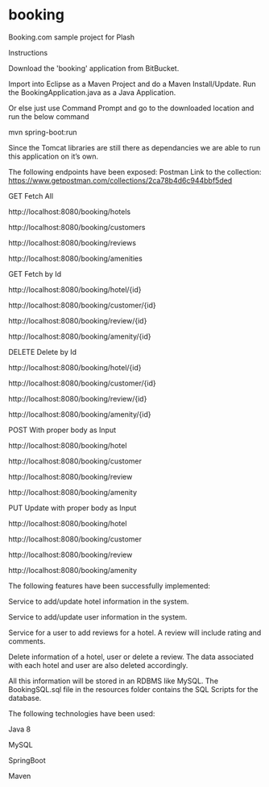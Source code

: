# booking

Booking.com sample project for Plash

Instructions

Download the 'booking' application from BitBucket.

Import into Eclipse as a Maven Project and do a Maven Install/Update.
Run the BookingApplication.java as a Java Application.

Or else just use Command Prompt and go to the downloaded location and run the below command

 mvn spring-boot:run
 
Since the Tomcat libraries are still there as dependancies we are able to run this application on it’s own.

The following endpoints have been exposed:
Postman Link to the collection: https://www.getpostman.com/collections/2ca78b4d6c944bbf5ded

GET	Fetch All

http://localhost:8080/booking/hotels

http://localhost:8080/booking/customers

http://localhost:8080/booking/reviews

http://localhost:8080/booking/amenities

GET Fetch by Id

http://localhost:8080/booking/hotel/{id}

http://localhost:8080/booking/customer/{id}

http://localhost:8080/booking/review/{id}

http://localhost:8080/booking/amenity/{id}

DELETE Delete by Id

http://localhost:8080/booking/hotel/{id}

http://localhost:8080/booking/customer/{id}

http://localhost:8080/booking/review/{id}

http://localhost:8080/booking/amenity/{id}

POST With proper body as Input

http://localhost:8080/booking/hotel

http://localhost:8080/booking/customer

http://localhost:8080/booking/review

http://localhost:8080/booking/amenity

PUT Update with proper body as Input

http://localhost:8080/booking/hotel

http://localhost:8080/booking/customer

http://localhost:8080/booking/review

http://localhost:8080/booking/amenity


The following features have been successfully implemented:

Service to add/update hotel information in the system. 

Service to add/update user information in the system. 

Service for a user to add reviews for a hotel. A review will include rating and comments. 

Delete information of a hotel, user or delete a review. The data associated with each hotel and user are also deleted accordingly.

All this information will be stored in an RDBMS like MySQL. 
The BookingSQL.sql file in the resources folder contains the SQL Scripts for the database.

The following technologies have been used:

Java 8

MySQL

SpringBoot

Maven